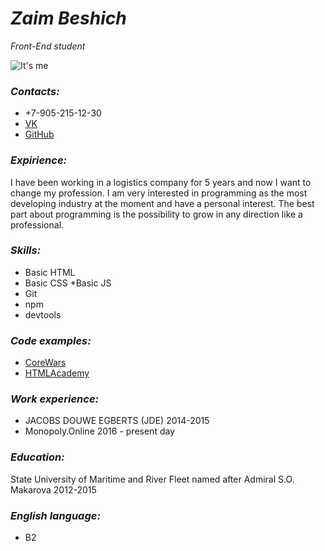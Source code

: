 # _Zaim Beshich_
_Front-End student_

![It's me](https://sun9-41.userapi.com/ixewhEkR9hv4SJiJq7EFswBZT5RTQYRcjYvrCQ/Z7o8n5Xe3dA.jpg)

### _Contacts:_
* +7-905-215-12-30
* [VK](https://vk.com/audios39350502)
* [GitHub](https://github.com/ZaimBeshich)

### _Expirience:_

I have been working in a logistics company for 5 years and now I want to change my profession.
I am very interested in programming as the most developing industry at the moment and have a personal interest.
The best part about programming is the possibility to grow in any direction like a professional.


### _Skills:_
* Basic HTML
* Basic CSS
 *Basic JS
* Git
* npm
* devtools

### _Code examples:_

* [CoreWars](https://www.codewars.com/users/ZaimBeshich)
* [HTMLAcademy](https://htmlacademy.ru/profile/id964767)


### _Work experience:_
* JACOBS DOUWE EGBERTS (JDE) 2014-2015
* Monopoly.Online 2016 - present day

### _Education:_

State University of Maritime and River Fleet named after Admiral S.O. Makarova 2012-2015


### _English language:_
* B2
